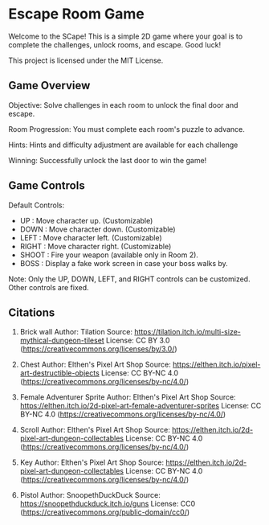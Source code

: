 Escape Room Game
================

Welcome to the SCape! This is a simple 2D game where your goal is to complete the challenges, unlock rooms, and escape. Good luck!

This project is licensed under the MIT License.


Game Overview
----------

Objective:
   Solve challenges in each room to unlock the final door and escape.

Room Progression:
   You must complete each room's puzzle to advance.

Hints:
   Hints and difficulty adjustment are available for each challenge

Winning:
   Successfully unlock the last door to win the game!


Game Controls
-------------

Default Controls:
  - UP        : Move character up. (Customizable)
  - DOWN      : Move character down. (Customizable)
  - LEFT      : Move character left. (Customizable)
  - RIGHT     : Move character right. (Customizable)
  - SHOOT     : Fire your weapon (available only in Room 2).
  - BOSS      : Display a fake work screen in case your boss walks by.

Note: Only the UP, DOWN, LEFT, and RIGHT controls can be customized. Other controls are fixed.


Citations
-------------
1. Brick wall
    Author: Tilation
    Source: https://tilation.itch.io/multi-size-mythical-dungeon-tileset
    License: CC BY 3.0 (https://creativecommons.org/licenses/by/3.0/)

2. Chest
   Author: Elthen's Pixel Art Shop
   Source: https://elthen.itch.io/pixel-art-destructible-objects
   License: CC BY-NC 4.0 (https://creativecommons.org/licenses/by-nc/4.0/) 

3. Female Adventurer Sprite
   Author: Elthen's Pixel Art Shop
   Source: https://elthen.itch.io/2d-pixel-art-female-adventurer-sprites
   License: CC BY-NC 4.0 (https://creativecommons.org/licenses/by-nc/4.0/) 

4. Scroll
   Author: Elthen's Pixel Art Shop
   Source: https://elthen.itch.io/2d-pixel-art-dungeon-collectables
   License: CC BY-NC 4.0 (https://creativecommons.org/licenses/by-nc/4.0/) 

5. Key
   Author: Elthen's Pixel Art Shop
   Source: https://elthen.itch.io/2d-pixel-art-dungeon-collectables
   License: CC BY-NC 4.0 (https://creativecommons.org/licenses/by-nc/4.0/) 

6. Pistol
   Author: SnoopethDuckDuck
   Source: https://snoopethduckduck.itch.io/guns
   License: CC0 (https://creativecommons.org/public-domain/cc0/) 